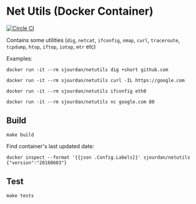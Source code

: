 # Net Utils (Docker Container)

[![Circle CI](https://circleci.com/gh/sjourdan/netutils-docker.svg?style=shield)](https://circleci.com/gh/sjourdan/netutils-docker)

Contains some utilities (`dig`, `netcat`, `ifconfig`, `nmap`, `curl`, `traceroute`, `tcpdump`, `htop`, `iftop`, `iotop`, `mtr` etc)

Examples:

    docker run -it --rm sjourdan/netutils dig +short github.com

    docker run -it --rm sjourdan/netutils curl -IL https://google.com

    docker run -it --rm sjourdan/netutils ifconfig eth0

    docker run -it --rm sjourdan/netutils nc google.com 80

## Build

    make build

Find container's last updated date:

    docker inspect --format '{{json .Config.Labels}}' sjourdan/netutils
    {"version":"20160603"}

## Test

    make tests
